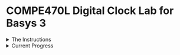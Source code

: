 # COMPE470L Digital Clock Lab for Basys 3

<details>
	<summary> The Instructions </summary>
This lab is to create a digital clock of your own design.  As a minimum, it must display the time on the 7 segment LED display using multiplexing of the digits at a rate of exactly 50Hz (1/50Hz= 20 mS for all 4 digits and each digit must be on for 5 mS = 20 mS/4). You must demonstrate the timing accuracy using the scope or the logic analyzer.  

The minimum design for a C grade must display the time and blink the minutes' digit decimal point once per second (on for 0.5 sec, off for 0.5 sec). You must also allow setting the time using the push buttons and switches. The push buttons and DIP switches may be used however you like, but you must be able to set the hours and minutes.  That represents the  minimum required for a C grade on this lab.  

Other things to add for a grade better than C: push buttons and switches can be used to select optional display of seconds, date, alarm time, snooze, enable/disable features, stopwatch, kitchen countdown timer, audio beep output, or anything else you can think of.

NOTE: This is an individual, one-student per project effort, so you must design and implement this project on your own. You may work with others on debugging.  You may help each other out, but the design and code must be your own, or from your previous lab assignments (and identified as such).   You must also write up this lab in a document, so you should keep written notes as you progress because you will have to include them in your report.
</details>

<details>
	<summary> Current Progress </summary>
	The basic clock features work correctly. 

</details>
